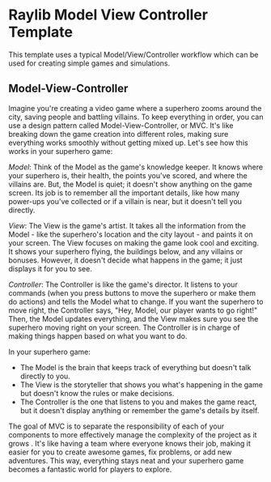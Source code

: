 # Raylib Model View Controller Template

This template uses a typical Model/View/Controller workflow which can be used
for creating simple games and simulations.

## Model-View-Controller

Imagine you're creating a video game where a superhero zooms around the city,
saving people and battling villains. To keep everything in order, you can use a
design pattern called Model-View-Controller, or MVC. It's like breaking down the
game creation into different roles, making sure everything works smoothly
without getting mixed up. Let's see how this works in your superhero game:

*Model*: Think of the Model as the game's knowledge keeper. It knows where your
superhero is, their health, the points you've scored, and where the villains
are. But, the Model is quiet; it doesn't show anything on the game screen. Its
job is to remember all the important details, like how many power-ups you've
collected or if a villain is near, but it doesn't tell you directly.

*View*: The View is the game's artist. It takes all the information from the
Model - like the superhero's location and the city layout - and paints it on
your screen. The View focuses on making the game look cool and exciting. It
shows your superhero flying, the buildings below, and any villains or bonuses.
However, it doesn't decide what happens in the game; it just displays it for you
to see.

*Controller*: The Controller is like the game's director. It listens to your
commands (when you press buttons to move the superhero or make them do actions)
and tells the Model what to change. If you want the superhero to move right, the
Controller says, "Hey, Model, our player wants to go right!" Then, the Model
updates everything, and the View makes sure you see the superhero moving right
on your screen. The Controller is in charge of making things happen based on
what you want to do.

In your superhero game:

* The Model is the brain that keeps track of everything but doesn't talk
  directly to you.
* The View is the storyteller that shows you what's happening in the game but
  doesn't know the rules or make decisions.
* The Controller is the one that listens to you and makes the game react, but it
  doesn't display anything or remember the game's details by itself.

The goal of MVC is to separate the responsibility of each of your components to
more effectively manage the complexity of the project as it grows . It's like
having a team where everyone knows their job, making it easier for you to create
awesome games, fix problems, or add new adventures. This way, everything stays
neat and your superhero game becomes a fantastic world for players to explore.
